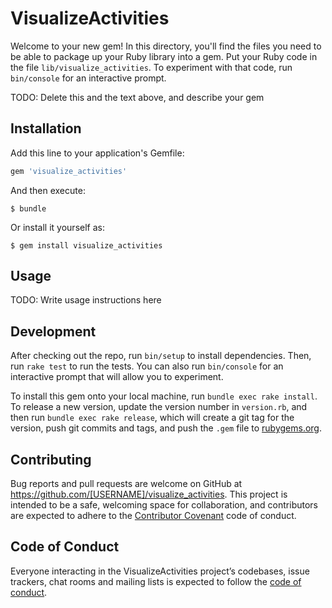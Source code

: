# VisualizeActivities

Welcome to your new gem! In this directory, you'll find the files you need to be able to package up your Ruby library into a gem. Put your Ruby code in the file `lib/visualize_activities`. To experiment with that code, run `bin/console` for an interactive prompt.

TODO: Delete this and the text above, and describe your gem

## Installation

Add this line to your application's Gemfile:

```ruby
gem 'visualize_activities'
```

And then execute:

    $ bundle

Or install it yourself as:

    $ gem install visualize_activities

## Usage

TODO: Write usage instructions here

## Development

After checking out the repo, run `bin/setup` to install dependencies. Then, run `rake test` to run the tests. You can also run `bin/console` for an interactive prompt that will allow you to experiment.

To install this gem onto your local machine, run `bundle exec rake install`. To release a new version, update the version number in `version.rb`, and then run `bundle exec rake release`, which will create a git tag for the version, push git commits and tags, and push the `.gem` file to [rubygems.org](https://rubygems.org).

## Contributing

Bug reports and pull requests are welcome on GitHub at https://github.com/[USERNAME]/visualize_activities. This project is intended to be a safe, welcoming space for collaboration, and contributors are expected to adhere to the [Contributor Covenant](http://contributor-covenant.org) code of conduct.

## Code of Conduct

Everyone interacting in the VisualizeActivities project’s codebases, issue trackers, chat rooms and mailing lists is expected to follow the [code of conduct](https://github.com/[USERNAME]/visualize_activities/blob/master/CODE_OF_CONDUCT.md).
